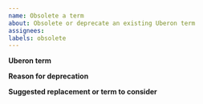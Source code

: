 ```yaml
---
name: Obsolete a term
about: Obsolete or deprecate an existing Uberon term
assignees: 
labels: obsolete
---
```


**Uberon term**


**Reason for deprecation**


**Suggested replacement or term to consider**

